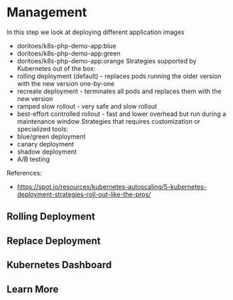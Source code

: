# Management
In this step we look at deploying different application images
- doritoes/k8s-php-demo-app:blue
- doritoes/k8s-php-demo-app:green
- doritoes/k8s-php-demo-app:orange
Strategies supported by Kubernetes out of the box:
- rolling deployment (default) - replaces pods running the older version with the new version one-by-one
- recreate deployment - terminates all pods and replaces them with the new version
 - ramped slow rollout - very safe and slow rollout
- best-effort controlled rollout - fast and lower overhead but run during a maintenance window
Strategies that requires customization or specialized tools:
- blue/green deployment
- canary deployment
- shadow deployment
- A/B testing

References:
- https://spot.io/resources/kubernetes-autoscaling/5-kubernetes-deployment-strategies-roll-out-like-the-pros/

## Rolling Deployment
## Replace Deployment
## Kubernetes Dashboard
## Learn More

